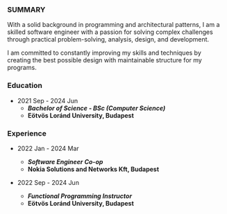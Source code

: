 ### SUMMARY

With a solid background in programming and architectural patterns, I am a skilled software engineer with a passion for solving complex challenges through practical problem-solving, analysis, design, and development. 

I am committed to constantly improving my skills and techniques by creating the best possible design with maintainable structure for my programs.

### Education

- 2021 Sep - 2024 Jun
  - _**Bachelor of Science - BSc (Computer Science)**_
  - **Eötvös Loránd University, Budapest**

### Experience

- 2022 Jan - 2024 Mar
  - _**Software Engineer Co-op**_
  - **Nokia Solutions and Networks Kft, Budapest**

- 2022 Sep - 2024 Jun
  - _**Functional Programming Instructor**_
  - **Eötvös Loránd University, Budapest**
